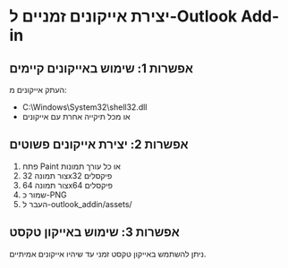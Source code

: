 # יצירת אייקונים זמניים ל-Outlook Add-in

## אפשרות 1: שימוש באייקונים קיימים
העתק אייקונים מ:
- C:\Windows\System32\shell32.dll
- או מכל תיקייה אחרת עם אייקונים

## אפשרות 2: יצירת אייקונים פשוטים
1. פתח Paint או כל עורך תמונות
2. צור תמונה 32x32 פיקסלים
3. צור תמונה 64x64 פיקסלים
4. שמור כ-PNG
5. העבר ל-outlook_addin/assets/

## אפשרות 3: שימוש באייקון טקסט
ניתן להשתמש באייקון טקסט זמני עד שיהיו אייקונים אמיתיים.















